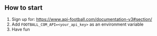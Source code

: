 ## How to start
1) Sign up for:
https://www.api-football.com/documentation-v3#section/
2) Add `FOOTBALL_COM_API=<your_api_key>` as an environment variable
3) Have fun